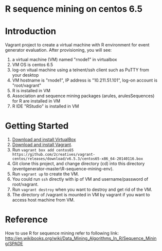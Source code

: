 R sequence mining on centos 6.5
================================

# Introduction

Vagrant project to create a virtual machine with R environment for event generator evaluation.
After provisioning, you will see:

1. a virtual machine (VM) named "rnode1" in virtualbox
2. VM OS is centos 6.5
3. log-on vitual machine using a telnent/ssh client such as PuTTY from your desktop
4. VM hostname is "rnode1", IP address is "10.211.51.101", log-on account is "root/vagrant"
4. R is installed in VM
5. Association and sequence mining packages (arules, arulesSequences) for R are installed in VM
6. R IDE "RStudio" is installed in VM

# Getting Started

1. [Download and install VirtualBox](https://www.virtualbox.org/wiki/Downloads)
2. [Download and install Vagrant](http://www.vagrantup.com/downloads.html).
3. Run ```vagrant box add centos65 https://github.com/2creatives/vagrant-centos/releases/download/v6.5.3/centos65-x86_64-20140116.box```
4. Git clone this project, and change directory (cd) into this directory (eventgenerator-master\R-sequence-mining-env).
5. Run ```vagrant up``` to create the VM.
6. You could run ```ssh``` directly with ip of VM and username/password of root/vagrant.
7. Run ```vagrant destroy``` when you want to destroy and get rid of the VM.
8. The directory of /vagrant is mounted in VM by vagrant if you want to access host machine from VM.

# Reference
How to use R for sequence mining refer to following link:
http://en.wikibooks.org/wiki/Data_Mining_Algorithms_In_R/Sequence_Mining/SPADE

